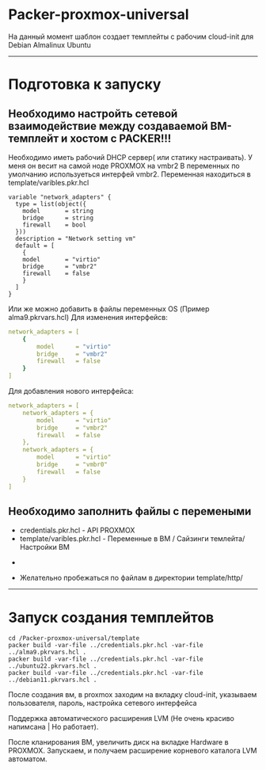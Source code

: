 # Packer-proxmox-universal
 
 На данный момент шаблон создает темплейты с рабочим cloud-init для Debian Almalinux Ubuntu

------------------------------
# Подготовка к запуску
## Необходимо настройть сетевой взаимодействие между создаваемой ВМ-темплейт и хостом с PACKER!!!
Необходимо иметь рабочий DHCP сервер( или статику настраивать). У меня он весит на самой ноде PROXMOX на vmbr2
В переменных по умолчанию используеться интерфей vmbr2. Переменная находиться в template/varibles.pkr.hcl

```hcl
variable "network_adapters" {
  type = list(object({
    model       = string
    bridge      = string
    firewall    = bool
  }))
  description = "Network setting vm"
  default = [
    {
    model       = "virtio"
    bridge      = "vmbr2"
    firewall    = false
    }
  ]
}
```
Или же можно добавить в файлы переменных  OS (Пример alma9.pkrvars.hcl)
Для изменения интерфейсв:
```yml
network_adapters = [
    {
        model      = "virtio"
        bridge     = "vmbr2"
        firewall   = false
    }
]
``` 
Для добавления нового интерфейса:
```yml
network_adapters = [
    network_adapters = {
        model      = "virtio"
        bridge     = "vmbr2"
        firewall   = false
    },
    network_adapters = {
        model      = "virtio"
        bridge     = "vmbr0"
        firewall   = false
    }
]
``` 

## Необходимо заполнить файлы с перемеными

* credentials.pkr.hcl - API PROXMOX
* template/varibles.pkr.hcl - Переменные в ВМ / Сайзинги темлейта/ Настройки ВМ
+
* Желательно пробежаться по файлам в директории template/http/

-----------------------------------

# Запуск создания темплейтов

```console
cd /Packer-proxmox-universal/template
packer build -var-file ../credentials.pkr.hcl -var-file ../alma9.pkrvars.hcl .
packer build -var-file ../credentials.pkr.hcl -var-file ../ubuntu22.pkrvars.hcl .
packer build -var-file ../credentials.pkr.hcl -var-file ../debian11.pkrvars.hcl .
```
После создания вм, в proxmox заходим на вкладку cloud-init, указываем пользователя, пароль, настройка сетевого интерфейса

Поддержка автоматического расширения LVM (Не очень красиво напимсана | Но работает).

После кланирования ВМ, увеличить диск на вкладке Hardware в PROXMOX. Запускаем, и получаем расширение корневого каталога LVM автоматом.